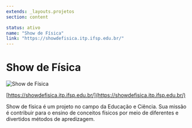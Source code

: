 ```yaml
---
extends: _layouts.projetos
section: content

status: ativo
name: "Show de Física"
link: "https://showdefisica.itp.ifsp.edu.br/"
---
```

# Show de Física

![Show de Física](/assets/images/show_fisica.jpg)

[https://showdefisica.itp.ifsp.edu.br/](https://showdefisica.itp.ifsp.edu.br/)

Show de física é um projeto no campo da Educação e Ciência. Sua missão é contribuir para o ensino de conceitos físicos por meio de diferentes e divertidos métodos de apredizagem.